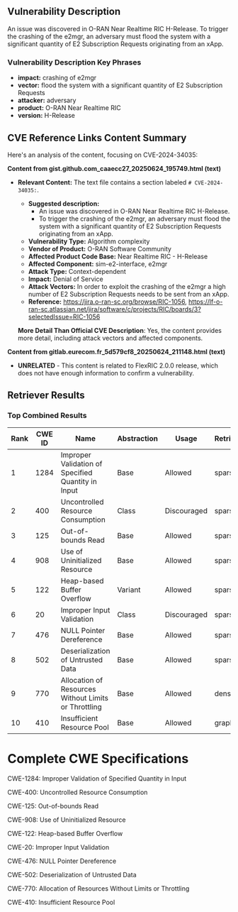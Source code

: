 ## Vulnerability Description
An issue was discovered in O-RAN Near Realtime RIC H-Release. To trigger the crashing of the e2mgr, an adversary must flood the system with a significant quantity of E2 Subscription Requests originating from an xApp.

### Vulnerability Description Key Phrases
- **impact:** crashing of e2mgr
- **vector:** flood the system with a significant quantity of E2 Subscription Requests
- **attacker:** adversary
- **product:** O-RAN Near Realtime RIC
- **version:** H-Release

## CVE Reference Links Content Summary
Here's an analysis of the content, focusing on CVE-2024-34035:

**Content from gist.github.com_caaecc27_20250624_195749.html (text)**

*   **Relevant Content:** The text file contains a section labeled `# CVE-2024-34035:`.

    *   **Suggested description:**
        *   An issue was discovered in O-RAN Near Realtime RIC H-Release.
        *   To trigger the crashing of the e2mgr, an adversary must flood the system with a significant quantity of E2 Subscription Requests originating from an xApp.
    *   **Vulnerability Type:** Algorithm complexity
    *   **Vendor of Product:** O-RAN Software Community
    *   **Affected Product Code Base:** Near Realtime RIC - H-Release
    *   **Affected Component:** sim-e2-interface, e2mgr
    *   **Attack Type:** Context-dependent
    *   **Impact:** Denial of Service
    *   **Attack Vectors:** In order to exploit the crashing of the e2mgr a high number of E2 Subscription Requests needs to be sent from an xApp.
    *   **Reference:** https://jira.o-ran-sc.org/browse/RIC-1056, https://lf-o-ran-sc.atlassian.net/jira/software/c/projects/RIC/boards/3?selectedIssue=RIC-1056

    **More Detail Than Official CVE Description**: Yes, the content provides more detail, including attack vectors and affected components.

**Content from gitlab.eurecom.fr_5d579cf8_20250624_211148.html (text)**

*   **UNRELATED** - This content is related to FlexRIC 2.0.0 release, which does not have enough information to confirm a vulnerability.

## Retriever Results

### Top Combined Results

| Rank | CWE ID | Name | Abstraction | Usage  | Retrievers | Individual Scores |
|------|--------|------|-------------|-------|------------|-------------------|
| 1 | 1284 | Improper Validation of Specified Quantity in Input | Base | Allowed | sparse | 0.065 |
| 2 | 400 | Uncontrolled Resource Consumption | Class | Discouraged | sparse | 0.062 |
| 3 | 125 | Out-of-bounds Read | Base | Allowed | sparse | 0.060 |
| 4 | 908 | Use of Uninitialized Resource | Base | Allowed | sparse | 0.060 |
| 5 | 122 | Heap-based Buffer Overflow | Variant | Allowed | sparse | 0.060 |
| 6 | 20 | Improper Input Validation | Class | Discouraged | sparse | 0.059 |
| 7 | 476 | NULL Pointer Dereference | Base | Allowed | sparse | 0.059 |
| 8 | 502 | Deserialization of Untrusted Data | Base | Allowed | sparse | 0.059 |
| 9 | 770 | Allocation of Resources Without Limits or Throttling | Base | Allowed | dense | 0.527 |
| 10 | 410 | Insufficient Resource Pool | Base | Allowed | graph | 0.003 |



# Complete CWE Specifications

CWE-1284: Improper Validation of Specified Quantity in Input

CWE-400: Uncontrolled Resource Consumption

CWE-125: Out-of-bounds Read

CWE-908: Use of Uninitialized Resource

CWE-122: Heap-based Buffer Overflow

CWE-20: Improper Input Validation

CWE-476: NULL Pointer Dereference

CWE-502: Deserialization of Untrusted Data

CWE-770: Allocation of Resources Without Limits or Throttling

CWE-410: Insufficient Resource Pool